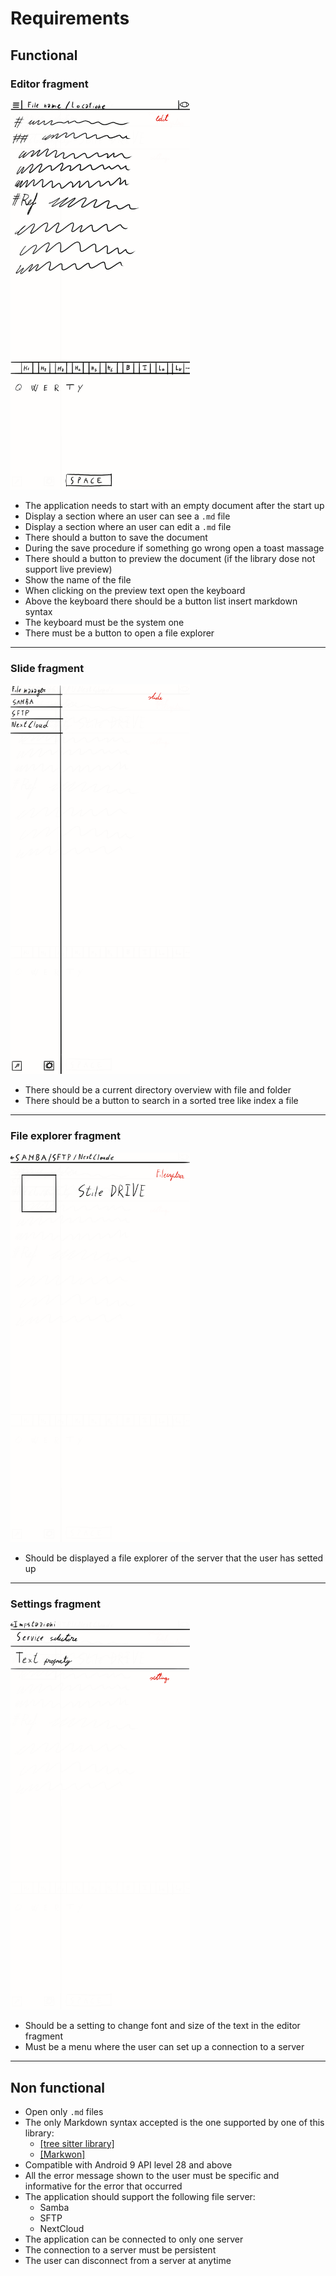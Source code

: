 # Requirements
## Functional
### Editor fragment
<img alt="editor fragment image" src="/docs/assets/editor_fragment.png" style="width: 76mm;">

- The application needs to start with an empty document after the start up 
- Display a section where an user can see a `.md` file
- Display a section where an user can edit a `.md` file
- There should a button to save the document
- During the save procedure if something go wrong open a toast massage
- There should a button to preview the document (if the library dose not support live preview)
- Show the name of the file
- When clicking on the preview text open the keyboard
- Above the keyboard there should be a button list insert markdown syntax
- The keyboard must be the system one
- There must be a button to open a file explorer

-------------------------------------------------------------------------------

### Slide fragment
<img alt="slide menu fragment image" src="/docs/assets/slide_menu_fragment.png" style="width: 76mm;">

- There should be a current directory overview with file and folder
- There should be a button to search in a sorted tree like index a file

-------------------------------------------------------------------------------

### File explorer fragment
<img alt="file explorer fragment image" src="/docs/assets/file_explorer_fragment.png" style="width: 76mm;">

- Should be displayed a file explorer of the server that the user has setted up

-------------------------------------------------------------------------------

### Settings fragment
<img alt="settings fragment image" src="/docs/assets/settings_fragment.png" style="width: 76mm;">

- Should be a setting to change font and size of the text in the editor fragment
- Must be a menu where the user can set up a connection to a server 

-------------------------------------------------------------------------------

## Non functional
- Open only `.md` files
- The only Markdown syntax accepted is the one supported by one of this library:
  - [[tree sitter library]](https://github.com/MDeiml/tree-sitter-markdown)
  - [[Markwon]](https://github.com/noties/Markwon)
- Compatible with Android 9 API level 28 and above
- All the error message shown to the user must be specific and informative for the error that occurred
- The application should support the following file server:
  - Samba
  - SFTP
  - NextCloud
- The application can be connected to only one server
- The connection to a server must be persistent
- The user can disconnect from a server at anytime
